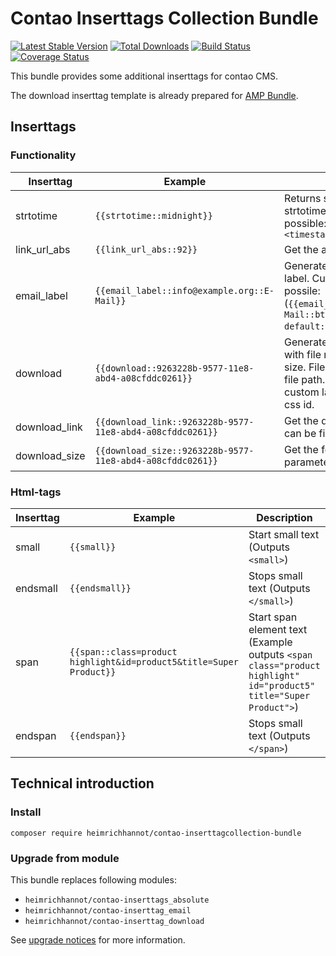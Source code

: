 # Contao Inserttags Collection Bundle
[![Latest Stable Version](https://poser.pugx.org/heimrichhannot/contao-inserttagcollection-bundle/v/stable)](https://packagist.org/packages/heimrichhannot/contao-inserttagcollection-bundle)
[![Total Downloads](https://poser.pugx.org/heimrichhannot/contao-inserttagcollection-bundle/downloads)](https://packagist.org/packages/heimrichhannot/contao-inserttagcollection-bundle)
[![Build Status](https://travis-ci.org/heimrichhannot/contao-inserttagcollection-bundle.svg?branch=master)](https://travis-ci.org/heimrichhannot/contao-inserttagcollection-bundle)
[![Coverage Status](https://coveralls.io/repos/github/heimrichhannot/contao-inserttagcollection-bundle/badge.svg?branch=master)](https://coveralls.io/github/heimrichhannot/contao-inserttagcollection-bundle?branch=master)

This bundle provides some additional inserttags for contao CMS.

The download inserttag template is already prepared for [AMP Bundle](https://github.com/heimrichhannot/contao-amp-bundle).

## Inserttags

### Functionality

Inserttag      | Example              | Description
--------------|----------------------|-------------
strtotime     | `{{strtotime::midnight}}` | Returns supported return values of strtotime() (see [php docs](https://www.php.net/manual/de/datetime.formats.relative.php)). Also possible: `{{strtotime::+ 1 day::\<timestamp\>}}`
link_url_abs  | `{{link_url_abs::92}}` | Get the absolute url of an page.
email_label   | `{{email_label::info@example.org::E-Mail}}` | Generate an e-mail link with custom label. Custom classes and id are also possile: (`{{email_label::info@example.org::E-Mail::btn btn-default::my_custom_email_link}}`)
download      | `{{download::9263228b-9577-11e8-abd4-a08cfddc0261}}` | Generate an download link to the file with file name as label and download size. File parameter can be file uuid or file path. Optional parameter for custom label, link css class and link css id.
download_link | `{{download_link::9263228b-9577-11e8-abd4-a08cfddc0261}}` | Get the download url. File parameter can be file uuid or file path.
download_size | `{{download_size::9263228b-9577-11e8-abd4-a08cfddc0261}}` | Get the  formatted download size. File parameter can be file uuid or file path.


### Html-tags

Inserttag      | Example              | Description
--------------|----------------------|-------------
small         | `{{small}}` | Start small text (Outputs `<small>`)
endsmall      | `{{endsmall}}` | Stops small text (Outputs `</small>`)
span         | `{{span::class=product highlight&id=product5&title=Super Product}}` | Start span element text (Example outputs `<span class="product highlight" id="product5" title="Super Product">`)
endspan      | `{{endspan}}` | Stops small text (Outputs `</span>`)

## Technical introduction

### Install

```
composer require heimrichhannot/contao-inserttagcollection-bundle
```

### Upgrade from module

This bundle replaces following modules: 
* `heimrichhannot/contao-inserttags_absolute`
* `heimrichhannot/contao-inserttag_email`
* `heimrichhannot/contao-inserttag_download`

See [upgrade notices](docs/upgrade.md) for more information.




